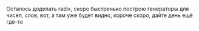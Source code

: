 Осталось доделать radix, скоро быстренько построю генераторы для чисел, слов, вот, а там уже будет видно, короче скоро, дайте день ещё где-то
